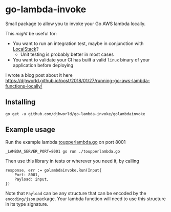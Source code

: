 # go-lambda-invoke

Small package to allow you to invoke your Go AWS lambda locally.

This _might_ be useful for:

* You want to run an integration test, maybe in conjunction with [LocalStack](https://github.com/atlassian/localstack)?
  * Unit testing is probably better in most cases
* You want to validate your CI has built a valid `linux` binary of your application before deploying

I wrote a blog post about it here https://djhworld.github.io/post/2018/01/27/running-go-aws-lambda-functions-locally/

## Installing

```
go get -u github.com/djhworld/go-lambda-invoke/golambdainvoke
```

## Example usage

Run the example lambda [toupperlambda.go](/toupperlambda.go) on port 8001

```
_LAMBDA_SERVER_PORT=8001 go run ./toupperlambda.go
```

Then use this library in tests or wherever you need it, by calling 

```
response, err := golambdainvoke.Run(Input{
    Port: 8001,
    Payload: input,
})
```

Note that `Payload` can be any structure that can be encoded by the `encoding/json` package. Your lambda function will need to use this structure in its type signature.
